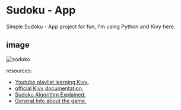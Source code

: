 # Sudoku - App
Simple Sudoku - App project for fun, I'm using Python and Kivy here. <br/>

## image
![soduko](https://user-images.githubusercontent.com/92790326/179366057-70649294-8be8-4520-81ce-5450bd72b12b.png)

resources: <br/>
- [Youtube playlist learning Kivy.](https://www.youtube.com/watch?v=dLgquj0c5_U&list=PLCC34OHNcOtpz7PJQ7Tv7hqFBP_xDDjqg&ab_channel=Codemy.com)
- [official Kivy documentation.](https://kivy.org/doc/stable/)
- [Sudoku Algorithm Explained.](https://www.youtube.com/watch?v=G_UYXzGuqvM&t=533s&ab_channel=Computerphile)
- [General Info about the game.](https://en.wikipedia.org/wiki/Sudoku)

